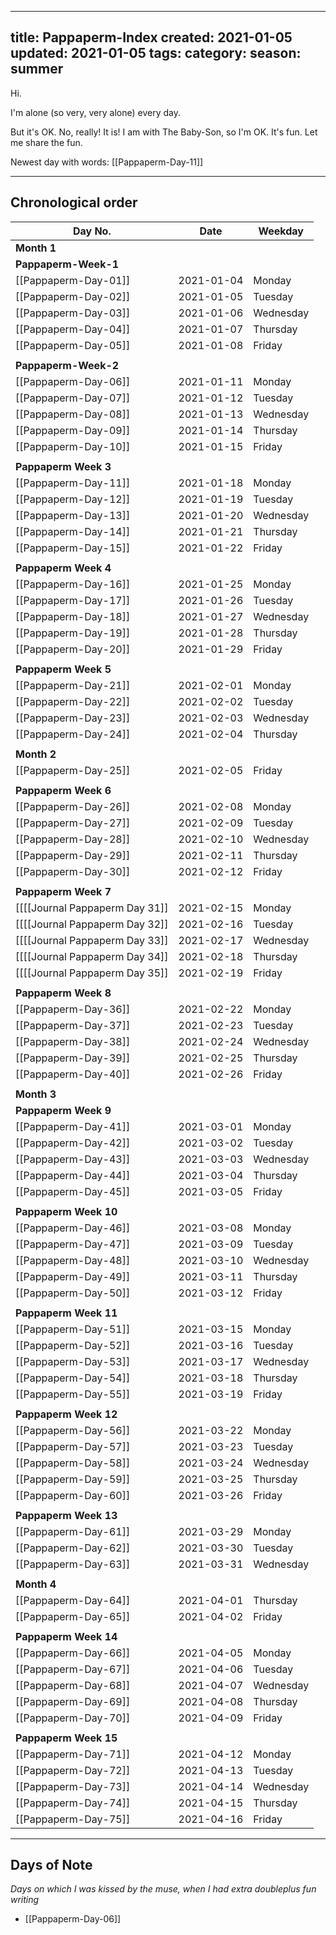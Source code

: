 
---
title: Pappaperm-Index
created: 2021-01-05
updated: 2021-01-05
tags:
category:
season: summer
---

Hi.

I'm alone (so very, very alone) every day.

But it's OK. No, really! It is! I am with The Baby-Son, so I'm OK. It's fun. Let me share the fun. 

Newest day with words: [[Pappaperm-Day-11]]

---

## Chronological order


| Day No.                        | Date       | Weekday   |
| ------------------------------ | ---------- | --------- |
| **Month 1**                    |            |           |
| **Pappaperm-Week-1**           |            |           |
| [[Pappaperm-Day-01]]           | 2021-01-04 | Monday    |
| [[Pappaperm-Day-02]]           | 2021-01-05 | Tuesday   |
| [[Pappaperm-Day-03]]           | 2021-01-06 | Wednesday |
| [[Pappaperm-Day-04]]           | 2021-01-07 | Thursday  |
| [[Pappaperm-Day-05]]           | 2021-01-08 | Friday    |
|                                |            |           |
| **Pappaperm-Week-2**           |            |           |
| [[Pappaperm-Day-06]]           | 2021-01-11 | Monday    |
| [[Pappaperm-Day-07]]           | 2021-01-12 | Tuesday   |
| [[Pappaperm-Day-08]]           | 2021-01-13 | Wednesday |
| [[Pappaperm-Day-09]]           | 2021-01-14 | Thursday  |
| [[Pappaperm-Day-10]]           | 2021-01-15 | Friday    |
|                                |            |           |
| **Pappaperm Week 3**           |            |           |
| [[Pappaperm-Day-11]]           | 2021-01-18 | Monday    |
| [[Pappaperm-Day-12]]           | 2021-01-19 | Tuesday   |
| [[Pappaperm-Day-13]]           | 2021-01-20 | Wednesday |
| [[Pappaperm-Day-14]]           | 2021-01-21 | Thursday  |
| [[Pappaperm-Day-15]]           | 2021-01-22 | Friday    |
|                                |            |           |
| **Pappaperm Week 4**           |            |           |
| [[Pappaperm-Day-16]]           | 2021-01-25 | Monday    |
| [[Pappaperm-Day-17]]           | 2021-01-26 | Tuesday   |
| [[Pappaperm-Day-18]]           | 2021-01-27 | Wednesday |
| [[Pappaperm-Day-19]]           | 2021-01-28 | Thursday  |
| [[Pappaperm-Day-20]]           | 2021-01-29 | Friday    |
|                                |            |           |
| **Pappaperm Week 5**           |            |           |
| [[Pappaperm-Day-21]]           | 2021-02-01 | Monday    |
| [[Pappaperm-Day-22]]           | 2021-02-02 | Tuesday   |
| [[Pappaperm-Day-23]]           | 2021-02-03 | Wednesday |
| [[Pappaperm-Day-24]]           | 2021-02-04 | Thursday  |
|                                |            |           |
| **Month 2**                    |            |           |
| [[Pappaperm-Day-25]]           | 2021-02-05 | Friday    |
|                                |            |           |
| **Pappaperm Week 6**           |            |           |
| [[Pappaperm-Day-26]]           | 2021-02-08 | Monday    |
| [[Pappaperm-Day-27]]           | 2021-02-09 | Tuesday   |
| [[Pappaperm-Day-28]]           | 2021-02-10 | Wednesday |
| [[Pappaperm-Day-29]]           | 2021-02-11 | Thursday  |
| [[Pappaperm-Day-30]]           | 2021-02-12 | Friday    |
|                                |            |           |
| **Pappaperm Week 7**           |            |           |
| [[[[Journal Pappaperm Day 31]] | 2021-02-15 | Monday    |
| [[[[Journal Pappaperm Day 32]] | 2021-02-16 | Tuesday   |
| [[[[Journal Pappaperm Day 33]] | 2021-02-17 | Wednesday |
| [[[[Journal Pappaperm Day 34]] | 2021-02-18 | Thursday  |
| [[[[Journal Pappaperm Day 35]] | 2021-02-19 | Friday    |
|                                |            |           |
| **Pappaperm Week 8**           |            |           |
| [[Pappaperm-Day-36]]           | 2021-02-22 | Monday    |
| [[Pappaperm-Day-37]]           | 2021-02-23 | Tuesday   |
| [[Pappaperm-Day-38]]           | 2021-02-24 | Wednesday |
| [[Pappaperm-Day-39]]           | 2021-02-25 | Thursday  |
| [[Pappaperm-Day-40]]           | 2021-02-26 | Friday    |
|                                |            |           |
| **Month 3**                    |            |           |
| **Pappaperm Week 9**           |            |           |
| [[Pappaperm-Day-41]]           | 2021-03-01 | Monday    |
| [[Pappaperm-Day-42]]           | 2021-03-02 | Tuesday   |
| [[Pappaperm-Day-43]]           | 2021-03-03 | Wednesday |
| [[Pappaperm-Day-44]]           | 2021-03-04 | Thursday  |
| [[Pappaperm-Day-45]]           | 2021-03-05 | Friday    |
|                                |            |           |
| **Pappaperm Week 10**          |            |           |
| [[Pappaperm-Day-46]]           | 2021-03-08 | Monday    |
| [[Pappaperm-Day-47]]           | 2021-03-09 | Tuesday   |
| [[Pappaperm-Day-48]]           | 2021-03-10 | Wednesday |
| [[Pappaperm-Day-49]]           | 2021-03-11 | Thursday  |
| [[Pappaperm-Day-50]]           | 2021-03-12 | Friday    |
|                                |            |           |
| **Pappaperm Week 11**          |            |           |
| [[Pappaperm-Day-51]]           | 2021-03-15 | Monday    |
| [[Pappaperm-Day-52]]           | 2021-03-16 | Tuesday   |
| [[Pappaperm-Day-53]]           | 2021-03-17 | Wednesday |
| [[Pappaperm-Day-54]]           | 2021-03-18 | Thursday  |
| [[Pappaperm-Day-55]]           | 2021-03-19 | Friday    |
|                                |            |           |
| **Pappaperm Week 12**          |            |           |
| [[Pappaperm-Day-56]]           | 2021-03-22 | Monday    |
| [[Pappaperm-Day-57]]           | 2021-03-23 | Tuesday   |
| [[Pappaperm-Day-58]]           | 2021-03-24 | Wednesday |
| [[Pappaperm-Day-59]]           | 2021-03-25 | Thursday  |
| [[Pappaperm-Day-60]]           | 2021-03-26 | Friday    |
|                                |            |           |
| **Pappaperm Week 13**          |            |           |
| [[Pappaperm-Day-61]]           | 2021-03-29 | Monday    |
| [[Pappaperm-Day-62]]           | 2021-03-30 | Tuesday   |
| [[Pappaperm-Day-63]]           | 2021-03-31 | Wednesday |
|                                |            |           |
| **Month 4**                    |            |           |
| [[Pappaperm-Day-64]]           | 2021-04-01 | Thursday  |
| [[Pappaperm-Day-65]]           | 2021-04-02 | Friday    |
|                                |            |           |
| **Pappaperm Week 14**          |            |           |
| [[Pappaperm-Day-66]]           | 2021-04-05 | Monday    |
| [[Pappaperm-Day-67]]           | 2021-04-06 | Tuesday   |
| [[Pappaperm-Day-68]]           | 2021-04-07 | Wednesday |
| [[Pappaperm-Day-69]]           | 2021-04-08 | Thursday  |
| [[Pappaperm-Day-70]]           | 2021-04-09 | Friday    |
|                                |            |           |
| **Pappaperm Week 15**          |            |           |
| [[Pappaperm-Day-71]]           | 2021-04-12 | Monday    |
| [[Pappaperm-Day-72]]           | 2021-04-13 | Tuesday   |
| [[Pappaperm-Day-73]]           | 2021-04-14 | Wednesday |
| [[Pappaperm-Day-74]]           | 2021-04-15 | Thursday  |
| [[Pappaperm-Day-75]]           | 2021-04-16 | Friday    |

---

## Days of Note
*Days on which I was kissed by the muse, when I had extra doubleplus fun writing*
- [[Pappaperm-Day-06]]